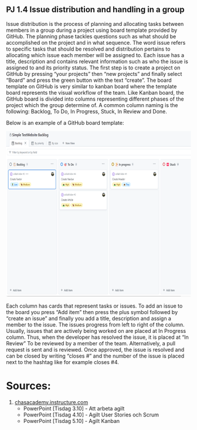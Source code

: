 ## PJ 1.4 Issue distribution and handling in a group

Issue distribution is the process of planning and allocating tasks between members in a group during a project using board template provided by GitHub. The planning phase tackles questions such as what should be accomplished on the project and in what sequence. The word issue refers to specific tasks that should be resolved and distribution pertains to allocating which issue each member will be assigned to. Each issue has a title, description and contains relevant information such as who the issue is assigned to and its priority status.
The first step is to create a project on GitHub by pressing “your projects” then “new projects” and finally select “Board” and press the green button with the text “create”. The board template on GitHub is very similar to kanban board where the template board represents the visual workflow of the team. Like Kanban board, the GitHub board is divided into columns representing different phases of the project which the group determine of. A common column naming is the following: Backlog, To Do, In Progress, Stuck, In Review and Done. 

Below is an example of a GitHub board template:


<p align ="center ">
<img src="../assets/github-board.png" width="700" height="450">
</p>

Each column has cards that represent tasks or issues.  To add an issue to the board you press “Add item” then press the plus symbol followed by “create an issue” and finally you add a title, description and assign a member to the issue. The issues progress from left to right of the column. Usually, issues that are actively being worked on are placed at In Progress column. Thus, when the developer has resolved the issue, it is placed at “In Review” To be reviewed by a member of the team. Alternatively, a pull request is sent and is reviewed. Once approved, the issue is resolved and can be closed by writing “closes #” and the number of the issue is placed next to the hashtag like for example closes #4.

# **Sources**: 

1. [chasacademy.instructure.com](https://chasacademy.instructure.com/)
    - PowerPoint [Tisdag 3.10] - Att arbeta agilt
    - PowerPoint [Tisdag 4.10] - Agilt User Stories och Scrum
    - PowerPoint [Tisdag 5.10] - Agilt Kanban  